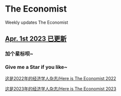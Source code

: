 # The Economist
Weekly updates The Economist

## [Apr. 1st 2023 已更新](https://github.com/ThomasSu1/The_Economist/blob/main/2023/The%20Economist-2023.4.1.pdf)

### 加个**星标**呗~
### Give me a **Star** if you like~


[这是2022年的经济学人杂志/Here is The Economist 2022](https://github.com/ThomasSu1/The_Economist/tree/main/2022)

[这是2023年的经济学人杂志/Here is The Economist 2023](https://github.com/ThomasSu1/The_Economist/tree/main/2023)
